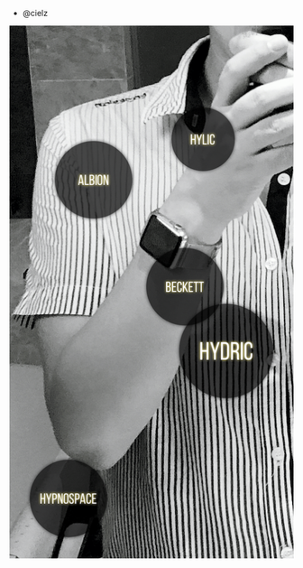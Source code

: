 - @cielz

![Profile](/cielz.png)


<!---
cielz/cielz is a ✨ special ✨ repository because its `README.md` (this file) appears on your GitHub profile.
You can click the Preview link to take a look at your changes.
--->
